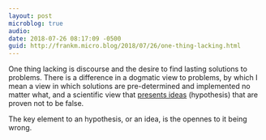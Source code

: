 ```yaml
---
layout: post
microblog: true
audio: 
date: 2018-07-26 08:17:09 -0500
guid: http://frankm.micro.blog/2018/07/26/one-thing-lacking.html
---
```

One thing lacking is discourse and the desire to find lasting solutions to problems. There is a difference in a dogmatic view to problems, by which I mean a view in which solutions are pre-determined and implemented no matter what, and a scientific view that [presents ideas](https://www.newyorker.com/news/our-columnists/fifty-years-later-andrei-sakharovs-most-famous-essay-is-a-powerful-model-of-writing-for-social-change) (hypothesis) that are proven not to be false. 

The key element to an hypothesis, or an idea, is the opennes to it being wrong. 
